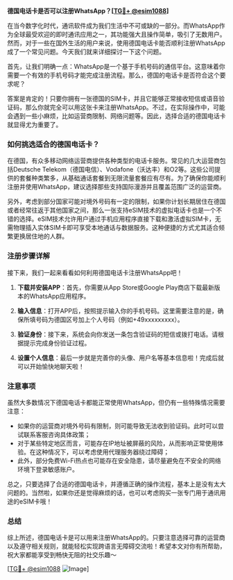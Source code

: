 **德国电话卡是否可以注册WhatsApp？[[TG💪+ @esim1088](https://t.me/s/esim1088)]**

在当今数字化时代，通讯软件成为我们生活中不可或缺的一部分。而WhatsApp作为全球最受欢迎的即时通讯应用之一，其功能强大且操作简单，吸引了无数用户。然而，对于一些在国外生活的用户来说，使用德国电话卡能否顺利注册WhatsApp成了一个常见问题。今天我们就来详细探讨一下这个问题。

首先，让我们明确一点：WhatsApp是一个基于手机号码的通信平台。这意味着你需要一个有效的手机号码才能完成注册流程。那么，德国的电话卡是否符合这个要求呢？

答案是肯定的！只要你拥有一张德国的SIM卡，并且它能够正常接收短信或语音验证码，那么你就完全可以用这张卡来注册WhatsApp。不过，在实际操作中，可能会遇到一些小麻烦，比如运营商限制、网络问题等。因此，选择合适的德国电话卡就显得尤为重要了。

### 如何挑选适合的德国电话卡？

在德国，有众多移动网络运营商提供各种类型的电话卡服务。常见的几大运营商包括Deutsche Telekom（德国电信）、Vodafone（沃达丰）和O2等。这些公司提供的套餐种类繁多，从基础通话套餐到无限流量套餐应有尽有。为了确保你能顺利注册并使用WhatsApp，建议选择那些支持国际漫游并且覆盖范围广泛的运营商。

另外，考虑到部分国家可能对境外号码有一定的限制，如果你计划长期居住在德国或者经常往返于其他国家之间，那么一张支持eSIM技术的虚拟电话卡也是一个不错的选择。eSIM技术允许用户通过手机应用程序直接下载和激活虚拟SIM卡，无需物理插入实体SIM卡即可享受本地通话与数据服务。这种便捷的方式尤其适合频繁更换居住地的人群。

### 注册步骤详解

接下来，我们一起来看看如何利用德国电话卡注册WhatsApp吧！

1. **下载并安装APP**：首先，你需要从App Store或Google Play商店下载最新版本的WhatsApp应用程序。
   
2. **输入信息**：打开APP后，按照提示输入你的手机号码。这里需要注意的是，确保所填号码为德国区号加上个人号码（例如+49xxxxxxxxx）。

3. **验证身份**：接下来，系统会向你发送一条包含验证码的短信或拨打电话。请根据提示完成身份验证过程。

4. **设置个人信息**：最后一步就是完善你的头像、用户名等基本信息啦！完成后就可以开始愉快地聊天啦！

### 注意事项

虽然大多数情况下德国电话卡都能正常使用WhatsApp，但仍有一些特殊情况需要注意：

- 如果你的运营商对境外号码有限制，则可能导致无法收到验证码。此时可以尝试联系客服咨询具体政策；
- 对于某些特定地区而言，可能存在IP地址被屏蔽的风险，从而影响正常使用体验。在这种情况下，可以考虑使用代理服务器绕过障碍；
- 此外，部分免费Wi-Fi热点也可能存在安全隐患，请尽量避免在不安全的网络环境下登录敏感账户。

总之，只要选择了合适的德国电话卡，并遵循正确的操作流程，基本上是没有太大问题的。当然啦，如果你还是觉得麻烦的话，也可以考虑购买一张专门用于通讯用途的eSIM卡哦！

### 总结

综上所述，德国电话卡是可以用来注册WhatsApp的。只要注意选择可靠的运营商以及遵守相关规则，就能轻松实现跨语言无障碍交流啦！希望本文对你有所帮助，祝大家都能享受到畅快无阻的社交乐趣～

[[TG💪+ @esim1088](https://t.me/s/esim1088) ![Image](https://i.postimg.cc/4NQfJmqS/Snipaste-2025-05-13-00-14-12.png)]